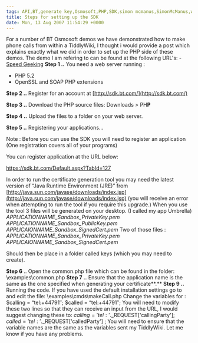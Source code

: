 ```yaml
---
tags: API,BT,generate key,Osmosoft,PHP,SDK,simon mcmanus,SimonMcManus,web service,Web21C
title: Steps for setting up the SDK
date: Mon, 13 Aug 2007 11:54:29 +0000
---
```

For a number of BT Osmosoft demos we have demonstrated how to make phone calls from within a TiddlyWiki, I thought i would provide a post which explains exactly what we did in order to set up the PHP side of these demos. The demo I am refering to can be found at the following URL's: - [Speed Geeking](http://osmosoft.com/events/speedgeeking/ "Speed Geeking") **Step 1 ..** You need a web server running :

*   PHP 5.2
*   OpenSSL and SOAP PHP extensions

**Step 2 ..** Register for an account at [http://sdk.bt.com/](http://sdk.bt.com/)

**Step 3 ..** Download the PHP source files: Downloads > PH**P**

**Step 4 ..** Upload the files to a folder on your web server.

**Step 5 ..**  Registering your applications...

Note : Before you can use the SDK you will need to register an application (One registration covers all of your programs)

You can register application at the URL below:

https://sdk.bt.com/Default.aspx?TabId=127

In order to run the certificate generation tool you may need  the latest version of “Java Runtime Environment (JRE)”  from [http://java.sun.com/javase/downloads/index.jsp](http://java.sun.com/javase/downloads/index.jsp) (you will receive an error when attempting to run the tool if you require this upgrade.) When you use the tool 3 files will be generated on your desktop. (I called my app Umbrella) _APPLICATIONNAME\_Sandbox\_PrivateKey.pem_ _APPLICATIONNAME\_Sandbox\_PublicKey.pem_ _APPLICAIONNAME\_Sandbox\_SignedCert.pem_ Two of those files : _APPLICATIONNAME\_Sandbox\_PrivateKey.pem_ _APPLICAIONNAME\_Sandbox\_SignedCert.pem_

Should then be place in a folder called keys (which you may need to create).

**Step 6** .. Open the common.php file which can be found in the folder: \\examples\\common.php **Step 7 ..** Ensure that the application name is the same as the one specified when generating your certificate**.** **Step 9 ..**  Running the code.  If you have used the default installation settings go to and edit the file: \\examples\\cmds\\makeCall.php Change the variables for : $calling = “tel:+44791″; $called = “tel:+44791″; You will need to modify these two lines so that they can receive an input from the URL, I would suggest changing these to: $calling ='tel:'.$\_REQUEST\['callingParty'\]; $called = 'tel:'.$\_REQUEST\['calledParty'\] ; You will need to ensure that the variable names are the same as the variables sent my TiddlyWiki. Let me know if you have any problems.
